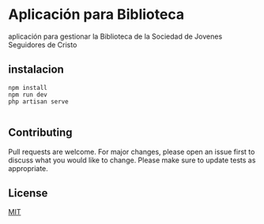 # Aplicación para Biblioteca

aplicación para gestionar la Biblioteca de la Sociedad de Jovenes Seguidores de Cristo 

## instalacion 

```
npm install
npm run dev 
php artisan serve


```

## Contributing
Pull requests are welcome. For major changes, please open an issue first to discuss what you would like to change. Please make sure to update tests as appropriate.

## License
[MIT](https://choosealicense.com/licenses/mit/)


